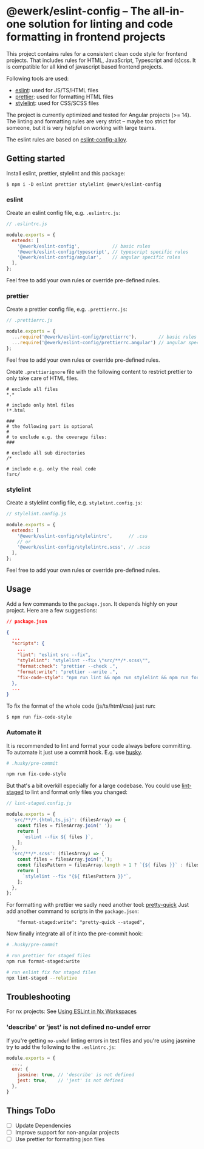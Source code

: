 # @ewerk/eslint-config – The all-in-one solution for linting and code formatting in frontend projects

This project contains rules for a consistent clean code style for frontend projects.
That includes rules for HTML, JavaScript, Typescript and (s)css. It is compatible for all kind of javascript based frontend projects.

Following tools are used:

- [eslint](https://eslint.org/): used for JS/TS/HTML files
- [prettier](https://prettier.io/): used for formatting HTML files
- [stylelint](https://stylelint.io/): used for CSS/SCSS files

The project is currently optimized and tested for Angular projects (>= 14).
The linting and formatting rules are very strict – maybe too strict for someone, but it is very helpful on working with large teams.

The eslint rules are based on [eslint-config-alloy](https://github.com/AlloyTeam/eslint-config-alloy).

## Getting started

Install eslint, prettier, stylelint and this package:
```
$ npm i -D eslint prettier stylelint @ewerk/eslint-config
```

### eslint

Create an eslint config file, e.g. `.eslintrc.js`:
```js
// .eslintrc.js

module.exports = {
  extends: [
    '@ewerk/eslint-config',            // basic rules
    '@ewerk/eslint-config/typescript', // typescript specific rules
    '@ewerk/eslint-config/angular',    // angular specific rules
  ],
};
```

Feel free to add your own rules or override pre-defined rules.

### prettier
Create a prettier config file, e.g. `.prettierrc.js`:
```js
// .prettierrc.js

module.exports = {
  ...require('@ewerk/eslint-config/prettierrc'),        // basic rules
  ...require('@ewerk/eslint-config/prettierrc.angular') // angular specific
};
```

Feel free to add your own rules or override pre-defined rules.

Create `.prettierignore` file with the following content to restrict prettier to only take care of HTML files.

```
# exclude all files
*.*

# include only html files
!*.html

###
# the following part is optional
# 
# to exclude e.g. the coverage files:
###

# exclude all sub directories
/*

# include e.g. only the real code 
!src/

```

### stylelint

Create a stylelint config file, e.g. `stylelint.config.js`:
```js
// stylelint.config.js

module.exports = {
  extends: [
    '@ewerk/eslint-config/stylelintrc',      // .css
    // or
    '@ewerk/eslint-config/stylelintrc.scss', // .scss
  ],
};
```

Feel free to add your own rules or override pre-defined rules.


## Usage

Add a few commands to the `package.json`. It depends highly on your project.
Here are a few suggestions:

```json
// package.json

{
  ...
  "scripts": {
    ...
    "lint": "eslint src --fix",
    "stylelint": "stylelint --fix \"src/**/*.scss\"",
    "format:check": "prettier --check .",
    "format:write": "prettier --write .",
    "fix-code-style": "npm run lint && npm run stylelint && npm run format:write"
  },
  ...
}
```

To fix the format of the whole code (js/ts/html/css) just run:
```
$ npm run fix-code-style
```

### Automate it

It is recommended to lint and format your code always before committing.
To automate it just use a commit hook. E.g. use [husky](https://www.npmjs.com/package/husky).

```bash
# .husky/pre-commit

npm run fix-code-style
```

But that's a bit overkill especially for a large codebase. You could use [lint-staged](https://www.npmjs.com/package/lint-staged) to lint and format only files you changed:

```js
// lint-staged.config.js

module.exports = {
  'src/**/*.{html,ts,js}': (filesArray) => {
    const files = filesArray.join(' ');
    return [
      `eslint --fix ${ files }`,
    ];
  },
  'src/**/*.scss': (filesArray) => {
    const files = filesArray.join(',');
    const filesPattern = filesArray.length > 1 ? `{${ files }}` : files;
    return [
      `stylelint --fix "{${ filesPattern }}"`,
    ];
  },
};
```

For formatting with prettier we sadly need another tool: [pretty-quick](https://www.npmjs.com/package/pretty-quick)
Just add another command to scripts in the `package.json`:

```
    "format-staged:write": "pretty-quick --staged",
```

Now finally integrate all of it into the pre-commit hook: 

```bash
# .husky/pre-commit

# run prettier for staged files
npm run format-staged:write

# run eslint fix for staged files
npx lint-staged --relative
```

## Troubleshooting

For nx projects: See [Using ESLint in Nx Workspaces](https://nx.dev/recipe/eslint)

### 'describe' or 'jest' is not defined no-undef error

If you're getting `no-undef` linting errors in test files and you're using jasmine try to add the following to the `.eslintrc.js`:

```js
module.exports = {
  ...,
  env: {
    jasmine: true, // 'describe' is not defined
    jest: true,    // 'jest' is not defined
  },
}
```

## Things ToDo

- [ ] Update Dependencies
- [ ] Improve support for non-angular projects
- [ ] Use prettier for formatting json files
